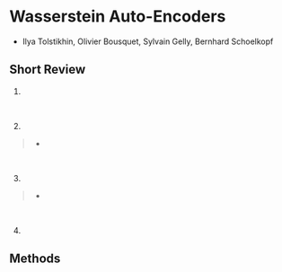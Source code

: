 # Wasserstein Auto-Encoders

- Ilya Tolstikhin, Olivier Bousquet, Sylvain Gelly, Bernhard Schoelkopf

## Short Review

1. 

<br>

2. 

> * 

<br>

3.

> *

<br>

4. 

## Methods
